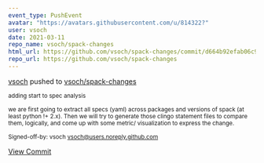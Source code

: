```yaml
---
event_type: PushEvent
avatar: "https://avatars.githubusercontent.com/u/814322?"
user: vsoch
date: 2021-03-11
repo_name: vsoch/spack-changes
html_url: https://github.com/vsoch/spack-changes/commit/d664b92efab06c95c3fe63696fe643bac1e38f01
repo_url: https://github.com/vsoch/spack-changes
---
```


<a href='https://github.com/vsoch' target='_blank'>vsoch</a> pushed to <a href='https://github.com/vsoch/spack-changes' target='_blank'>vsoch/spack-changes</a>

<small>adding start to spec analysis

we are first going to extract all specs (yaml) across
packages and versions of spack (at least python !+ 2.x).
Then we will try to generate those clingo statement files
to compare them, logically, and come up with some metric/
visualization to express the change.

Signed-off-by: vsoch <vsoch@users.noreply.github.com></small>

<a href='https://github.com/vsoch/spack-changes/commit/d664b92efab06c95c3fe63696fe643bac1e38f01' target='_blank'>View Commit</a>